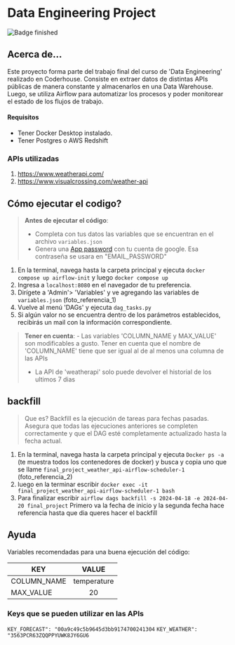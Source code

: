 # Data Engineering Project

![Badge finished](https://img.shields.io/badge/STATUS-FINISHED-green)

## Acerca de...
Este proyecto forma parte del trabajo final del curso de 'Data Engineering' realizado en Coderhouse. Consiste en extraer datos de distintas APIs públicas de manera constante y almacenarlos en una Data Warehouse. Luego, se utiliza Airflow para automatizar los procesos y poder monitorear el estado de los flujos de trabajo.

#### Requisitos
- Tener Docker Desktop instalado.
- Tener Postgres o AWS Redshift 

### APIs utilizadas
1. https://www.weatherapi.com/
2. https://www.visualcrossing.com/weather-api

## Cómo ejecutar el codigo?
> **Antes de ejecutar el código**:
>- Completa con tus datos las variables que se encuentran en el archivo `variables.json`
>- Genera una [App password](https://www.getmailbird.com/gmail-app-password/) con tu cuenta de google. Esa contraseña se usara en "EMAIL_PASSWORD"

1. En la terminal, navega hasta la carpeta principal y ejecuta `docker compose up airflow-init` y luego `docker compose up` 
2. Ingresa a `localhost:8080` en el navegador de tu preferencia.
3. Dirígete a 'Admin'> 'Variables' y ve agregando las variables de `variables.json` (foto_referencia_1)
4. Vuelve al menú 'DAGs' y ejecuta `dag_tasks.py`
5. Si algún valor no se encuentra dentro de los parámetros establecidos, recibirás un mail con la información correspondiente.

> **Tener en cuenta**: - Las variables 'COLUMN_NAME y MAX_VALUE' son modificables a gusto. Tener en cuenta que el nombre de 'COLUMN_NAME' tiene que ser igual al de al menos una columna de las APIs
> - La API de 'weatherapi' solo puede devolver el historial de los ultimos 7 dias

## backfill 
>Que es? Backfill es la ejecución de tareas para fechas pasadas. Asegura que todas las ejecuciones anteriores se completen correctamente y que el DAG esté completamente actualizado hasta la fecha actual.

1. En la terminal, navega hasta la carpeta principal y ejecuta `Docker ps -a` (te muestra todos los contenedores de docker) y busca y copia uno que se llame `final_project_weather_api-airflow-scheduler-1` (foto_referencia_2)
2. luego en la terminar escribir `docker exec -it final_project_weather_api-airflow-scheduler-1 bash`
3. Para finalizar escribir `airflow dags backfill -s 2024-04-18 -e 2024-04-20 final_project` Primero va la fecha de inicio y la segunda fecha hace referencia hasta que dia queres hacer el backfill

## Ayuda
Variables recomendadas para una buena ejecución del código:

| KEY  | VALUE |
| ------------- |:-------------:|
| COLUMN_NAME   | temperature   |
| MAX_VALUE     | 20            |
    

### Keys que se pueden utilizar en las APIs
```KEY_FORECAST": "00a9c49c5b9645d3bb9174700241304```
```KEY_WEATHER": "3563PCR63ZQQPPYUWK8JY6GU6```
